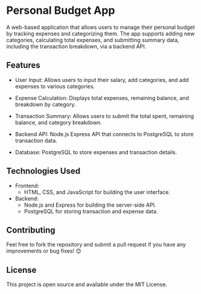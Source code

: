 # Personal Budget App

A web-based application that allows users to manage their personal budget by tracking expenses and categorizing them. The app supports adding new categories, calculating total expenses, and submitting summary data, including the transaction breakdown, via a backend API.

## Features
* User Input: Allows users to input their salary, add categories, and add expenses to various categories.

* Expense Calculation: Displays total expenses, remaining balance, and breakdown by category.

* Transaction Summary: Allows users to submit the total spent, remaining balance, and category breakdown.

* Backend API: Node.js Express API that connects to PostgreSQL to store transaction data.

* Database: PostgreSQL to store expenses and transaction details.

## Technologies Used
* Frontend:
   * HTML, CSS, and JavaScript for building the user interface.
* Backend:
   * Node.js and Express for building the server-side API.
   *  PostgreSQL for storing transaction and expense data.

## Contributing
Feel free to fork the repository and submit a pull request if you have any improvements or bug fixes! 😊

##  License
This project is open source and available under the MIT License.
